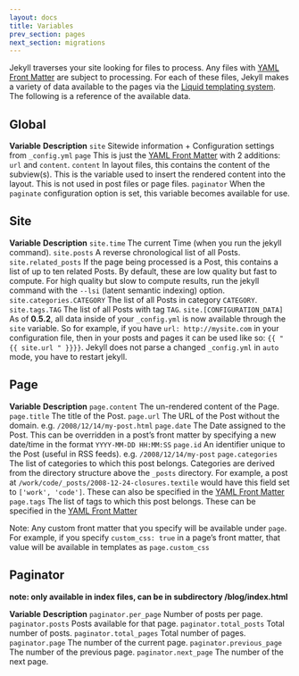 ```yaml
---
layout: docs
title: Variables
prev_section: pages
next_section: migrations
---
```


Jekyll traverses your site looking for files to process. Any files with
[YAML Front Matter](../frontmatter) are subject to processing. For each of these
files, Jekyll makes a variety of data available to the pages via the
[Liquid templating
system](http://wiki.github.com/shopify/liquid/liquid-for-designers). The
following is a reference of the available data.

Global
------

**Variable**   **Description**
`site`         Sitewide information + Configuration settings from `_config.yml`
`page`         This is just the [YAML Front Matter](../frontmatter) with 2 additions: `url` and `content`.
`content`      In layout files, this contains the content of the subview(s). This is the variable used to insert the rendered content into the layout. This is not used in post files or page files.
`paginator`    When the `paginate` configuration option is set, this variable becomes available for use.

Site
----

**Variable**                  **Description**
`site.time`                   The current Time (when you run the jekyll command).
`site.posts`                  A reverse chronological list of all Posts.
`site.related_posts`          If the page being processed is a Post, this contains a list of up to ten related Posts. By default, these are low quality but fast to compute. For high quality but slow to compute results, run the jekyll command with the `--lsi` (latent semantic indexing) option.
`site.categories.CATEGORY`    The list of all Posts in category `CATEGORY`.
`site.tags.TAG`               The list of all Posts with tag `TAG`.
`site.[CONFIGURATION_DATA]`   As of **0.5.2**, all data inside of your `_config.yml` is now available through the `site` variable. So for example, if you have `url: http://mysite.com` in your configuration file, then in your posts and pages it can be used like so: `{{ "{{ site.url " }}}}`. Jekyll does not parse a changed `_config.yml` in `auto` mode, you have to restart jekyll.

Page
----

**Variable**        **Description**
`page.content`      The un-rendered content of the Page.
`page.title`        The title of the Post.
`page.url`          The URL of the Post without the domain. e.g. `/2008/12/14/my-post.html`
`page.date`         The Date assigned to the Post. This can be overridden in a post’s front matter by specifying a new date/time in the format `YYYY-MM-DD HH:MM:SS`
`page.id`           An identifier unique to the Post (useful in RSS feeds). e.g. `/2008/12/14/my-post`
`page.categories`   The list of categories to which this post belongs. Categories are derived from the directory structure above the `_posts` directory. For example, a post at `/work/code/_posts/2008-12-24-closures.textile` would have this field set to `['work', 'code']`. These can also be specified in the [YAML Front Matter](../frontmatter)
`page.tags`         The list of tags to which this post belongs. These can be specified in the [YAML Front Matter](../frontmatter)

Note: Any custom front matter that you specify will be available under
`page`. For example, if you specify `custom_css: true` in a page’s front
matter, that value will be available in templates as `page.custom_css`

Paginator
---------

**note: only available in index files, can be in subdirectory
/blog/index.html**

**Variable**                **Description**
`paginator.per_page`        Number of posts per page.
`paginator.posts`           Posts available for that page.
`paginator.total_posts`     Total number of posts.
`paginator.total_pages`     Total number of pages.
`paginator.page`            The number of the current page.
`paginator.previous_page`   The number of the previous page.
`paginator.next_page`       The number of the next page.


